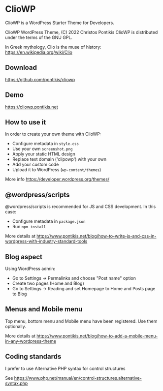 # ClioWP

ClioWP is a WordPress Starter Theme for Developers.

ClioWP WordPress Theme, (C) 2022 Christos Pontikis
ClioWP is distributed under the terms of the GNU GPL.

In Greek mythology, Clio is the muse of history: https://en.wikipedia.org/wiki/Clio

## Download

https://github.com/pontikis/cliowp

## Demo

https://cliowp.pontikis.net

## How to use it

In order to create your own theme with ClioWP:

* Configure metadata in `style.css`
* Use your own `screenshot.png`
* Apply your static HTML design
* Replace text domain ('clipowp') with your own
* Add your custom code
* Upload it to WordPress (`wp-content/themes`)

More info https://developer.wordpress.org/themes/

## @wordpress/scripts

@wordpress/scripts is recommended for JS and CSS development. In this case:

* Configure metadata in `package.json`
* Run `npm install`

More details at https://www.pontikis.net/blog/how-to-write-js-and-css-in-wordpress-with-industry-standard-tools

## Blog aspect

Using WordPress admin:

* Go to Settings -> Permalinks and choose "Post name" option
* Create two pages (Home and Blog)
* Go to Settings -> Reading and set Homepage to Home and Posts page to Blog

## Menus and Mobile menu

Top menu, bottom menu and Mobile menu have been registered. Use them optionally.

More details at https://www.pontikis.net/blog/how-to-add-a-mobile-menu-in-any-wordpress-theme

## Coding standards

I prefer to use Alternative PHP syntax for control structures

See  https://www.php.net/manual/en/control-structures.alternative-syntax.php
